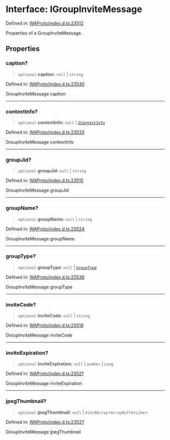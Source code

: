 # Interface: IGroupInviteMessage

Defined in: [WAProto/index.d.ts:23512](https://github.com/Fokusdotid/bail/blob/0fe6346a5ff68a74eb71890335c982b44e2da604/WAProto/index.d.ts#L23512)

Properties of a GroupInviteMessage.

## Properties

### caption?

> `optional` **caption**: `null` \| `string`

Defined in: [WAProto/index.d.ts:23530](https://github.com/Fokusdotid/bail/blob/0fe6346a5ff68a74eb71890335c982b44e2da604/WAProto/index.d.ts#L23530)

GroupInviteMessage caption

***

### contextInfo?

> `optional` **contextInfo**: `null` \| [`IContextInfo`](../../../interfaces/IContextInfo.md)

Defined in: [WAProto/index.d.ts:23533](https://github.com/Fokusdotid/bail/blob/0fe6346a5ff68a74eb71890335c982b44e2da604/WAProto/index.d.ts#L23533)

GroupInviteMessage contextInfo

***

### groupJid?

> `optional` **groupJid**: `null` \| `string`

Defined in: [WAProto/index.d.ts:23515](https://github.com/Fokusdotid/bail/blob/0fe6346a5ff68a74eb71890335c982b44e2da604/WAProto/index.d.ts#L23515)

GroupInviteMessage groupJid

***

### groupName?

> `optional` **groupName**: `null` \| `string`

Defined in: [WAProto/index.d.ts:23524](https://github.com/Fokusdotid/bail/blob/0fe6346a5ff68a74eb71890335c982b44e2da604/WAProto/index.d.ts#L23524)

GroupInviteMessage groupName

***

### groupType?

> `optional` **groupType**: `null` \| [`GroupType`](../namespaces/GroupInviteMessage/enumerations/GroupType.md)

Defined in: [WAProto/index.d.ts:23536](https://github.com/Fokusdotid/bail/blob/0fe6346a5ff68a74eb71890335c982b44e2da604/WAProto/index.d.ts#L23536)

GroupInviteMessage groupType

***

### inviteCode?

> `optional` **inviteCode**: `null` \| `string`

Defined in: [WAProto/index.d.ts:23518](https://github.com/Fokusdotid/bail/blob/0fe6346a5ff68a74eb71890335c982b44e2da604/WAProto/index.d.ts#L23518)

GroupInviteMessage inviteCode

***

### inviteExpiration?

> `optional` **inviteExpiration**: `null` \| `number` \| `Long`

Defined in: [WAProto/index.d.ts:23521](https://github.com/Fokusdotid/bail/blob/0fe6346a5ff68a74eb71890335c982b44e2da604/WAProto/index.d.ts#L23521)

GroupInviteMessage inviteExpiration

***

### jpegThumbnail?

> `optional` **jpegThumbnail**: `null` \| `Uint8Array`\<`ArrayBufferLike`\>

Defined in: [WAProto/index.d.ts:23527](https://github.com/Fokusdotid/bail/blob/0fe6346a5ff68a74eb71890335c982b44e2da604/WAProto/index.d.ts#L23527)

GroupInviteMessage jpegThumbnail
